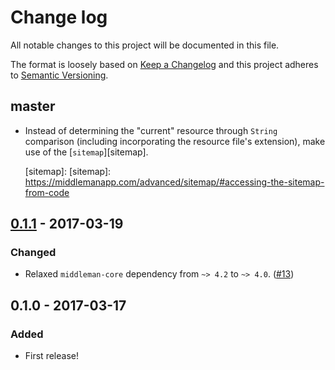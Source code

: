 # Change log

All notable changes to this project will be documented in this file.

The format is loosely based on [Keep a Changelog] and this project adheres to
[Semantic Versioning].

  [Keep a Changelog]: http://keepachangelog.com/
  [Semantic Versioning]: http://semver.org/

## master

- Instead of determining the "current" resource through `String` comparison
  (including incorporating the resource file's extension), make use of the
  [`sitemap`][sitemap].

  [sitemap]: [sitemap]: https://middlemanapp.com/advanced/sitemap/#accessing-the-sitemap-from-code


## [0.1.1] - 2017-03-19

### Changed

- Relaxed `middleman-core` dependency from `~> 4.2` to `~> 4.0`. ([#13])

  [0.1.1]: https://github.com/thoughtbot/middleman-aria_current/compare/0.1.0...v0.1.1
  [#13]: https://github.com/thoughtbot/middleman-aria_current/pull/13

## 0.1.0 - 2017-03-17

### Added

- First release!
